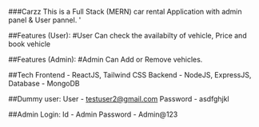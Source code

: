 ###Carzz
This is a Full Stack (MERN) car rental Application with admin panel & User pannel. '

##Features (User):
#User Can check the availabilty of vehicle, Price and book vehicle

##Features (Admin):
#Admin Can Add or Remove vehicles.

##Tech
Frontend - ReactJS, Tailwind CSS
Backend - NodeJS, ExpressJS, 
Database - MongoDB

##Dummy user:
User - testuser2@gmail.com
Password - asdfghjkl

##Admin Login:
Id - Admin
Password - Admin@123



